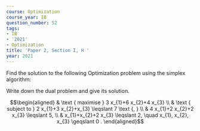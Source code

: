```yaml
---
course: Optimization
course_year: IB
question_number: 52
tags:
- IB
- '2021'
- Optimization
title: 'Paper 2, Section I, H '
year: 2021
---
```




Find the solution to the following Optimization problem using the simplex algorithm:

Write down the dual problem and give its solution.

$$\begin{aligned}
& \text { maximise } 3 x_{1}+6 x_{2}+4 x_{3} \\
& \text { subject to } 2 x_{1}+3 x_{2}+x_{3} \leqslant 7 \text {, } \\
& 4 x_{1}+2 x_{2}+2 x_{3} \leqslant 5, \\
& x_{1}+x_{2}+2 x_{3} \leqslant 2, \quad x_{1}, x_{2}, x_{3} \geqslant 0 . 
\end{aligned}$$